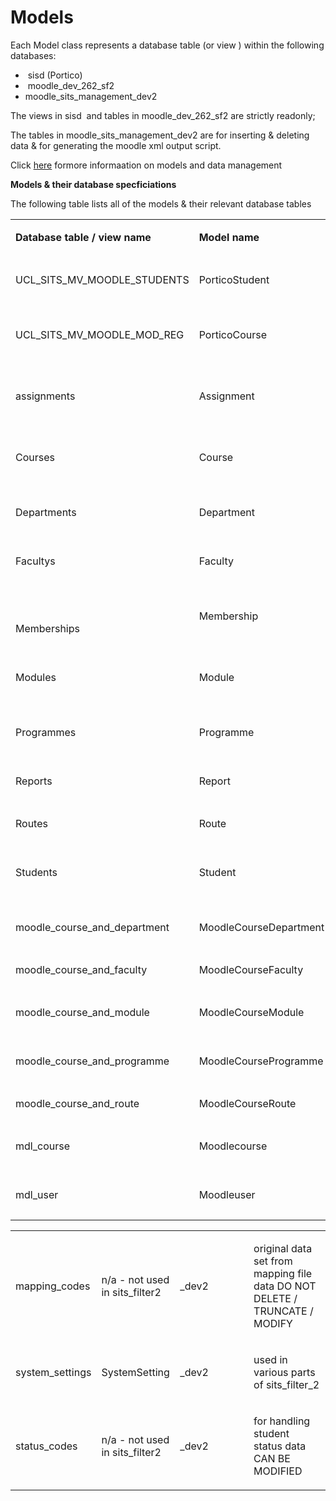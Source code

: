 # Models

Each Model class represents a database table (or view ) within the following databases:

-    sisd (Portico)
-    moodle\_dev\_262\_sf2
-   moodle\_sits\_management\_dev2

The views in sisd  and tables in moodle\_dev\_262\_sf2 are strictly readonly;

The tables in moodle\_sits\_management\_dev2 are for inserting & deleting data & for generating the moodle xml output script.

Click [here](http://book.cakephp.org/2.0/en/models.html) formore informaation on models and data management

**Models & their database specficiations**

The following table lists all of the models & their relevant database tables

<table>
<colgroup>
<col width="25%" />
<col width="25%" />
<col width="25%" />
<col width="25%" />
</colgroup>
<tbody>
<tr class="odd">
<td><p><strong>Database table / view name</strong></p></td>
<td><p><strong>Model name</strong></p></td>
<td><p><strong>Database</strong></p></td>
<td><p><strong>Summary</strong></p></td>
</tr>
<tr class="even">
<td><p>UCL_SITS_MV_MOODLE_STUDENTS</p></td>
<td><p>PorticoStudent</p></td>
<td><p>sisd (Portico)</p></td>
<td><p>View of student records - READ ONLY VIEW<br />
</p></td>
</tr>
<tr class="odd">
<td><p>UCL_SITS_MV_MOODLE_MOD_REG</p></td>
<td><p>PorticoCourse</p></td>
<td><p>sisd (Portico)</p></td>
<td><p>View of student &amp; module registrations - READ ONLY VIEW</p></td>
</tr>
<tr class="even">
<td><p>assignments</p></td>
<td><p>Assignment</p></td>
<td><p>_dev2</p></td>
<td><p>Assignments table – includes PorticoStudent,Report , SytemSetting</p></td>
</tr>
<tr class="odd">
<td><p>Courses</p></td>
<td><p>Course</p></td>
<td><p>_dev2</p></td>
<td><p>Courses – includes PorticoStudent,Report , SytemSetting</p></td>
</tr>
<tr class="even">
<td><p>Departments</p></td>
<td><p>Department</p></td>
<td><p>_dev2</p></td>
<td><p>Departments – includes PorticoStudent,Report   tables</p></td>
</tr>
<tr class="odd">
<td><p>Facultys</p></td>
<td><p>Faculty</p></td>
<td><p>_dev2</p></td>
<td><p>Faculty – includes PorticoStudent,Report   tables</p></td>
</tr>
<tr class="even">
<td><p><br />
<br />
Memberships</p></td>
<td><p>Membership</p></td>
<td><p>_dev2</p></td>
<td><p>Memberships table – includes PorticoCourse,Report , SytemSetting</p></td>
</tr>
<tr class="odd">
<td><p>Modules</p></td>
<td><p>Module</p></td>
<td><p>_dev2</p></td>
<td><p>Modules table – includes PorticoCourse,Report , SytemSetting</p></td>
</tr>
<tr class="even">
<td><p>Programmes</p></td>
<td><p>Programme</p></td>
<td><p>_de2</p></td>
<td><p>Programmes table – includes PorticoStudent,Report</p></td>
</tr>
<tr class="odd">
<td><p>Reports</p></td>
<td><p>Report</p></td>
<td><p>_dev2</p></td>
<td><p>Reports table - includes PorticoStudent,Report</p></td>
</tr>
<tr class="even">
<td><p>Routes</p></td>
<td><p>Route</p></td>
<td><p>_dev2</p></td>
<td><p>Routes table</p></td>
</tr>
<tr class="odd">
<td><p>Students</p></td>
<td><p>Student</p></td>
<td><p>_dev2</p></td>
<td><p>Students – includes PorticoStudent,Report , SytemSetting</p></td>
</tr>
<tr class="even">
<td><p>moodle_course_and_department</p></td>
<td><p>MoodleCourseDepartment</p></td>
<td><p>_dev2</p></td>
<td><p>moodle_course_and_department table</p></td>
</tr>
<tr class="odd">
<td><p>moodle_course_and_faculty</p></td>
<td><p>MoodleCourseFaculty</p></td>
<td><p>_dev2</p></td>
<td><p>moodle_course_and_faculty</p></td>
</tr>
<tr class="even">
<td><p>moodle_course_and_module</p></td>
<td><p>MoodleCourseModule</p></td>
<td><p>_dev2</p></td>
<td><p>moodle_course_and_module- DO NOT TRUNCATE<br />
</p></td>
</tr>
<tr class="odd">
<td><p>moodle_course_and_programme</p></td>
<td><p>MoodleCourseProgramme</p></td>
<td><p>_dev2</p></td>
<td><p>moodle_course_and_programme table</p></td>
</tr>
<tr class="even">
<td><p>moodle_course_and_route</p></td>
<td><p>MoodleCourseRoute</p></td>
<td><p>_dev2</p></td>
<td><p>moodle_course_and_route table</p></td>
</tr>
<tr class="odd">
<td><p>mdl_course</p></td>
<td><p>Moodlecourse</p></td>
<td><p>_sf2</p></td>
<td><p>mdl_course - MOODLE DB - READ ONLY<br />
</p></td>
</tr>
<tr class="even">
<td><p>mdl_user</p></td>
<td><p>Moodleuser</p></td>
<td><p>_sf2</p></td>
<td><p>mdl_user - MOODLE DB - READ ONLY</p></td>
</tr>
</tbody>
</table>

<table>
<colgroup>
<col width="25%" />
<col width="25%" />
<col width="25%" />
<col width="25%" />
</colgroup>
<tbody>
<tr class="odd">
<td><p>mapping_codes<br />
</p></td>
<td><p>n/a - not used in sits_filter2<br />
</p></td>
<td><p>_dev2<br />
</p></td>
<td><p>original data set from mapping file data DO NOT DELETE / TRUNCATE / MODIFY</p></td>
</tr>
<tr class="even">
<td><p>system_settings<br />
</p></td>
<td><p>SystemSetting<br />
</p></td>
<td><p>_dev2<br />
</p></td>
<td><p>used in various parts of sits_filter_2<br />
</p></td>
</tr>
<tr class="odd">
<td><p>status_codes<br />
</p></td>
<td><p>n/a - not used in sits_filter2</p></td>
<td><p>_dev2</p></td>
<td><p>for handling student status data CAN BE MODIFIED<br />
</p></td>
</tr>
</tbody>
</table>


